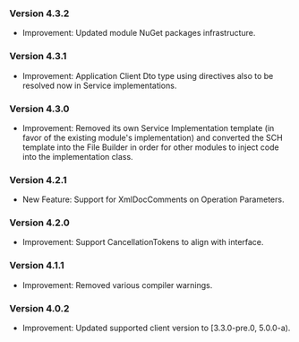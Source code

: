 ### Version 4.3.2

- Improvement: Updated module NuGet packages infrastructure.

### Version 4.3.1

- Improvement: Application Client Dto type using directives also to be resolved now in Service implementations.

### Version 4.3.0

- Improvement: Removed its own Service Implementation template (in favor of the existing module's implementation) and converted the SCH template into the File Builder in order for other modules to inject code into the implementation class.

### Version 4.2.1

- New Feature: Support for XmlDocComments on Operation Parameters.

### Version 4.2.0

- Improvement: Support CancellationTokens to align with interface.

### Version 4.1.1

- Improvement: Removed various compiler warnings.

### Version 4.0.2

- Improvement: Updated supported client version to [3.3.0-pre.0, 5.0.0-a).
